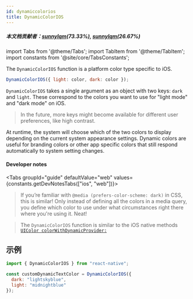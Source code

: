 ```yaml
---
id: dynamiccolorios
title: DynamicColorIOS
---
```


##### 本文档贡献者：[sunnylqm](https://github.com/search?q=sunnylqm&type=Users)(73.33%), [sunnylqm](https://github.com/search?q=sunnylqm&type=Users)(26.67%)

import Tabs from '@theme/Tabs'; import TabItem from '@theme/TabItem'; import constants from '@site/core/TabsConstants';

The `DynamicColorIOS` function is a platform color type specific to iOS.

```jsx
DynamicColorIOS({ light: color, dark: color });
```

`DynamicColorIOS` takes a single argument as an object with two keys: `dark` and `light`. These correspond to the colors you want to use for "light mode" and "dark mode" on iOS.

> In the future, more keys might become available for different user preferences, like high contrast.

At runtime, the system will choose which of the two colors to display depending on the current system appearance settings. Dynamic colors are useful for branding colors or other app specific colors that still respond automatically to system setting changes.

#### Developer notes

<Tabs groupId="guide" defaultValue="web" values={constants.getDevNotesTabs(["ios", "web"])}>

<TabItem value="web">

> If you’re familiar with `@media (prefers-color-scheme: dark)` in CSS, this is similar! Only instead of defining all the colors in a media query, you define which color to use under what circumstances right there where you're using it. Neat!

</TabItem>
<TabItem value="ios">

> The `DynamicColorIOS` function is similar to the iOS native methods [`UIColor colorWithDynamicProvider:`](https://developer.apple.com/documentation/uikit/uicolor/3238040-colorwithdynamicprovider)

</TabItem>
</Tabs>

## 示例

```jsx
import { DynamicColorIOS } from "react-native";

const customDynamicTextColor = DynamicColorIOS({
  dark: "lightskyblue",
  light: "midnightblue"
});
```
